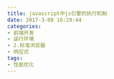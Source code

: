 ```yaml
---
title: javascript中js引擎的执行机制
date: 2017-3-08 16:29:44
categories:
- 前端开发
- 运行环境
- 2.标准浏览器
- 响应式
tags:
- 性能优化
---
```

